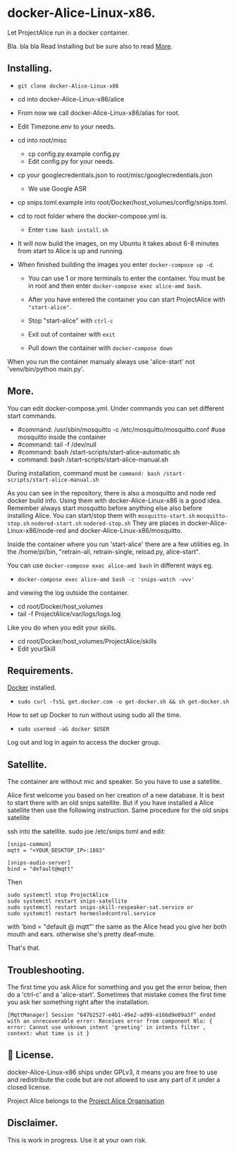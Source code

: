 # docker-Alice-Linux-x86.
Let ProjectAlice run in a docker container.

Bla. bla bla
Read Installing but be sure also to read [More](#more).

## Installing.
- `git clone docker-Alice-Linux-x86`
- cd into docker-Alice-Linux-x86/alice
- From now we call docker-Alice-Linux-x86/alias for root.
- Edit Timezone.env to your needs.
- cd into root/misc
  - cp config.py.example config.py
  - Edit config.py for your needs.
- cp your googlecredentials.json to root/misc/googlecredentials.json
  - We use Google ASR
- cp snips.toml.example into root/Docker/host_volumes/config/snips.toml.
- cd to root folder where the docker-compose.yml is.
  - Enter `time bash install.sh`

- It will now build the images, on my Ubuntu it takes about 6-8 minutes from start to Alice is up and running.
- When finished building the images you enter `docker-compose up -d`.
  - You can use 1 or more terminals to enter the container.
    You must be in root and then enter `docker-compose exec alice-amd bash`.

  - After you have entered the container you can start ProjectAlice with `"start-alice"`.
  - Stop "start-alice" with `ctrl-c`
  - Exit out of container with `exit`
  - Pull down the container with `docker-compose down`

When you run the container manualy always use 'alice-start' not 'venv/bin/python main.py'.

## More.
You can edit docker-compose.yml.
Under commands you can set different start commands.
- #command: /usr/sbin/mosquitto -c /etc/mosquitto/mosquitto.conf #use mosquitto inside the container
- #command: tail -f /dev/null
- #command: bash /start-scripts/start-alice-automatic.sh
- command: bash /start-scripts/start-alice-manual.sh

During installation, command must be `command: bash /start-scripts/start-alice-manual.sh`

As you can see in the repository, there is also a mosquitto and node red docker build info.
Using them with docker-Alice-Linux-x86 is a good idea.
Remember always start mosquitto before anything else also before installing Alice.
You can start/stop them with
  `mosquitto-start.sh` `mosquitto-stop.sh`
  `nodered-start.sh` `nodered-stop.sh`
They are places in docker-Alice-Linux-x86/node-red and docker-Alice-Linux-x86/mosquitto.

Inside the container where you run 'start-alice' there are a few utilities eg.
In the /home/pi/bin, "retrain-all, retrain-single, reload.py, alice-start".

You can use `docker-compose exec alice-amd bash` in different ways eg.
- `docker-compose exec alice-amd bash -c 'snips-watch -vvv'`

and viewing the log outside the container.
  - cd root/Docker/host_volumes
  - tail -f ProjectAlice/var/logs/logs.log

Like you do when you edit your skills.
- cd root/Docker/host_volumes/ProjectAlice/skills
- Edit yourSkill

## Requirements.
[Docker](https://www.docker.com/) installed.

- `sudo curl -fsSL get.docker.com -o get-docker.sh && sh get-docker.sh`

How to set up Docker to run without using sudo all the time.

 - `sudo usermod -aG docker $USER`

Log out and log in again to access the docker group.


## Satellite.
The container are without mic and speaker.
So you have to use a satellite.

Alice first welcome you based on her creation of a new database.
It is best to start there with an old snips satellite.
But if you have installed a Alice satellite then use the following instruction.
Same procedure for the old snips satellite

ssh into the satellite.
sudo joe /etc/snips.toml and edit:

>
    [snips-common]
    mqtt = "<YOUR_DESKTOP_IP>:1883"

    [snips-audio-server]
    bind = "default@mqtt"

Then
>
    sudo systemctl stop ProjectAlice
    sudo systemctl restart snips-satellite
    sudo systemctl restart snips-skill-respeaker-sat.service or
    sudo systemctl restart hermesledcontrol.service

with 'bind = "default @ mqtt"' the same as the Alice head you give her both mouth and ears. otherwise she's pretty deaf-mute.

That's that.

## Troubleshooting.
The first time you ask Alice for something and you get the error below, then do a 'ctrl-c' and a 'alice-start'.
Sometimes that mistake comes the first time you ask her something right after the installation.

`[MqttManager] Session "647b2527-e4b1-49e2-ad99-e166d9e09a3f" ended with an unrecoverable error: Receives error from component Nlu: { error: Cannot use unknown intent 'greeting' in intents filter
, context: what time is it }`

## 📜 License.
docker-Alice-Linux-x86 ships under GPLv3, it means you are free to use and redistribute the code but are not allowed to use any part of it under a closed license.

Project Alice belongs to the [Project Alice Organisation](https://docs.projectalice.io/)

## Disclaimer.
This is work in progress. Use it at your own risk.

